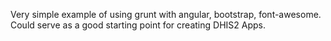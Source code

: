 
Very simple example of using grunt with angular, bootstrap, font-awesome. Could serve as a good starting point for creating DHIS2 Apps.
